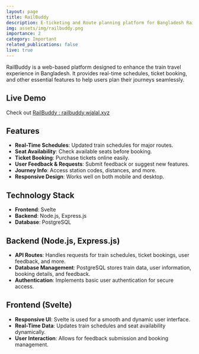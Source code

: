 ```yaml
---
layout: page
title: RailBuddy
description: E-ticketing and Route planning platform for Bangladesh Railway
img: assets/img/railbuddy.png
importance: 2
category: Important
related_publications: false
live: true
---
```


RailBuddy is a web-based platform designed to enhance the train travel experience in Bangladesh. It provides real-time schedules, ticket booking, and other essential features to help users plan their journeys seamlessly.

## Live Demo
Check out [RailBuddy : railbuddy.wjalal.xyz](https://railbuddy.wjalal.xyz)

## Features
- **Real-Time Schedules**: Updated train schedules for major routes.
- **Seat Availability**: Check available seats before booking.
- **Ticket Booking**: Purchase tickets online easily.
- **User Feedback & Requests**: Submit feedback or suggest new features.
- **Journey Info**: Access station codes, distances, and more.
- **Responsive Design**: Works well on both mobile and desktop.

## Technology Stack
- **Frontend**: Svelte
- **Backend**: Node.js, Express.js
- **Database**: PostgreSQL

## Backend (Node.js, Express.js)
- **API Routes**: Handles requests for train schedules, ticket bookings, user feedback, and more.
- **Database Management**: PostgreSQL stores train data, user information, booking details, and feedback.
- **Authentication**: Implements basic user authentication for secure access.

## Frontend (Svelte)
- **Responsive UI**: Svelte is used for a smooth and dynamic user interface.
- **Real-Time Data**: Updates train schedules and seat availability dynamically.
- **User Interaction**: Allows for feedback submission and booking management.